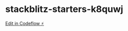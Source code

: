 # stackblitz-starters-k8quwj

[Edit in Codeflow ⚡️](https://stackblitz.com/~/github.com/ragul2328/stackblitz-starters-k8quwj)